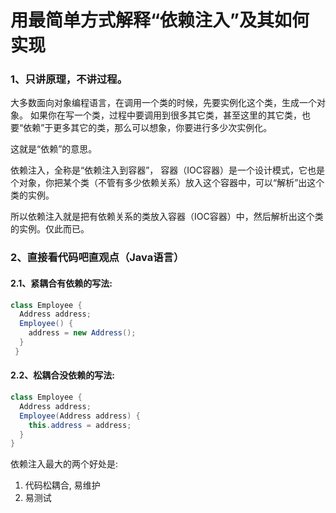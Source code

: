 # 用最简单方式解释“依赖注入”及其如何实现

### 1、只讲原理，不讲过程。
大多数面向对象编程语言，在调用一个类的时候，先要实例化这个类，生成一个对象。
如果你在写一个类，过程中要调用到很多其它类，甚至这里的其它类，也要“依赖”于更多其它的类，那么可以想象，你要进行多少次实例化。

这就是“依赖”的意思。

依赖注入，全称是“依赖注入到容器”， 容器（IOC容器）是一个设计模式，它也是个对象，你把某个类（不管有多少依赖关系）放入这个容器中，可以“解析”出这个类的实例。

所以依赖注入就是把有依赖关系的类放入容器（IOC容器）中，然后解析出这个类的实例。仅此而已。

### 2、直接看代码吧直观点（Java语言）

#### 2.1、紧耦合有依赖的写法:

```java
class Employee {  
  Address address;  
  Employee() {  
    address = new Address();  
  } 
 }
```

#### 2.2、松耦合没依赖的写法:

```java
class Employee {  
  Address address;  
  Employee(Address address) {  
    this.address = address;  
  } 
}
```

依赖注入最大的两个好处是:

1. 代码松耦合, 易维护
2. 易测试